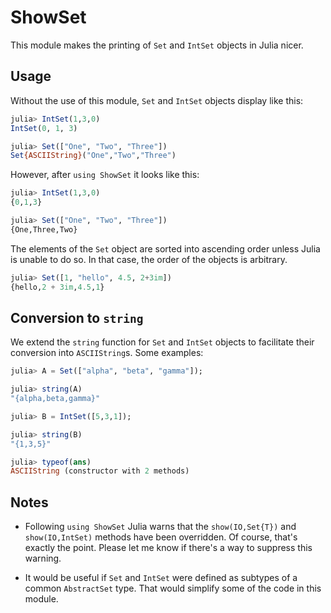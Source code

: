 # ShowSet

This module makes the printing of `Set` and `IntSet` objects in Julia
nicer.

## Usage

Without the use of this module, `Set` and `IntSet` objects display
like this:

```julia
julia> IntSet(1,3,0)
IntSet(0, 1, 3)

julia> Set(["One", "Two", "Three"])
Set{ASCIIString}("One","Two","Three")
```

However, after `using ShowSet` it looks like this:
```julia
julia> IntSet(1,3,0)
{0,1,3}

julia> Set(["One", "Two", "Three"])
{One,Three,Two}
```

The elements of the `Set` object are sorted into ascending order
unless Julia is unable to do so. In that case, the order of the
objects is arbitrary.

```julia
julia> Set([1, "hello", 4.5, 2+3im])
{hello,2 + 3im,4.5,1}
```

## Conversion to `string`


We extend the `string` function for `Set` and `IntSet` objects to
facilitate their conversion into `ASCIIString`s. Some examples:

```julia
julia> A = Set(["alpha", "beta", "gamma"]);

julia> string(A)
"{alpha,beta,gamma}"

julia> B = IntSet([5,3,1]);

julia> string(B)
"{1,3,5}"

julia> typeof(ans)
ASCIIString (constructor with 2 methods)
```


## Notes

+ Following `using ShowSet` Julia warns that the `show(IO,Set{T})` and
  `show(IO,IntSet)` methods have been overridden. Of course, that's
  exactly the point.  Please let me know if there's a way to suppress
  this warning.

+ It would be useful if `Set` and `IntSet` were defined as subtypes of
  a common `AbstractSet` type. That would simplify some of the code in
  this module.
